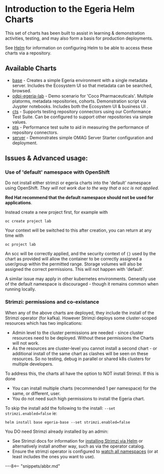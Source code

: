 <!-- SPDX-License-Identifier: CC-BY-4.0 -->
<!-- Copyright Contributors to the ODPi Egeria project. -->

# Introduction to the Egeria Helm Charts

This set of charts has been built to assist in learning & demonstration activities, testing, and may also form a basis for production deployments.

See [Helm](../helm.md) for information on configuring Helm to be able to access these charts via a repository.

## Available Charts

* [base](base.md) - Creates a simple Egeria environment with a single metadata server. Includes the Ecosystem UI so that metadata can be searched, browsed.
* [odpi-egeria-lab](lab.md) - Demo scenario for 'Coco Pharmaceuticals'. Multiple platorms, metadata repositories, cohorts. Demonstration script via Juypter notebooks. Includes both the Ecosystem UI & business UI .
* [cts](cts.md) - Supports testing repository connectors using our Conformance Test Suite. Can be configured to support other repositories via simple values.
* [pts](pts.md) - Performance test suite to aid in measuring the performance of repository connectors.
* [server](server.md) - Demonstrates simple OMAG Server Starter configuration and deployment.

## Issues & Advanced usage: 

### Use of 'default' namespace with OpenShift

Do not install either strimzi or egeria charts into the 'default' namespace using OpenShift. *They will not work due to the way that a scc is not applied*. 

**Red Hat recommend that the default namespace should not be used for applications**.

Instead create a new project first, for example with
```
oc create project lab
```
Your context will be switched to this after creation, you can return at any time with
```
oc project lab
```
An scc will be correctly applied, and the security context of `{}` used by the chart as provided will allow the container to be correctly assigned a user/group within the permitted range. Storage volumes will also be assigned the correct permissions. This will not happen with 'default'.

A similar issue may apply in other kubernetes environments. Generally use of the default namespace is discouraged - though it remains common when running locally.

### Strimzi: permissions and co-existance

When any of the above charts are deployed, they include the install of the Strimzi operator (for kafka). However Strimzi deploys some cluster-scoped resources which has two implications:

* Admin level to the cluster permissions are needed - since cluster resources need to be deployed. Without these permissions the Charts will not work.
* As the resources are cluster-level you cannot install a second chart - or additional install of the same chart as clashes will be seen on these resources. So no testing, debug in parallel or shared k8s clusters for multiple developers.

To address this, the charts all have the option to NOT install Strimzi. If this is done
* You can install multiple charts (recommended 1 per namespace) for the same, or different, user.
* You do not need such high permissions to install the Egeria chart.

To skip the install add the following to the install: `--set strimzi.enabled=false` ie:
```
helm install base egeria-base --set strimzi.enabled=false
```

You DO need Strimzi already installed by an admin:

* See Strimzi docs for information for [installing Strimzi via Helm](https://strimzi.io/blog/2018/11/01/using-helm/) or alternatively install another way, such as via the operator catalog.
* Ensure the strimzi operator is configured to [watch all namespaces](https://strimzi.io/docs/operators/latest/full/configuring.html#deploying-cluster-operator-to-watch-whole-cluster-str) (or at least includes the ones you want to use).

---8<-- "snippets/abbr.md"
